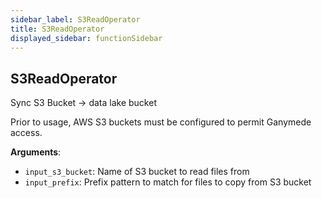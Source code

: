 ```yaml
---
sidebar_label: S3ReadOperator
title: S3ReadOperator
displayed_sidebar: functionSidebar
---
```


## S3ReadOperator

Sync S3 Bucket -> data lake bucket

Prior to usage, AWS S3 buckets must be configured to permit Ganymede access.

**Arguments**:

- `input_s3_bucket`: Name of S3 bucket to read files from
- `input_prefix`: Prefix pattern to match for files to copy from S3 bucket

